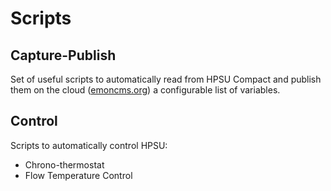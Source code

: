 # Scripts

## Capture-Publish

Set of useful scripts to automatically read from HPSU Compact and publish them on the cloud ([emoncms.org](http://emoncms.org)) a configurable list of variables.

## Control

Scripts to automatically control HPSU:
* Chrono-thermostat
* Flow Temperature Control
